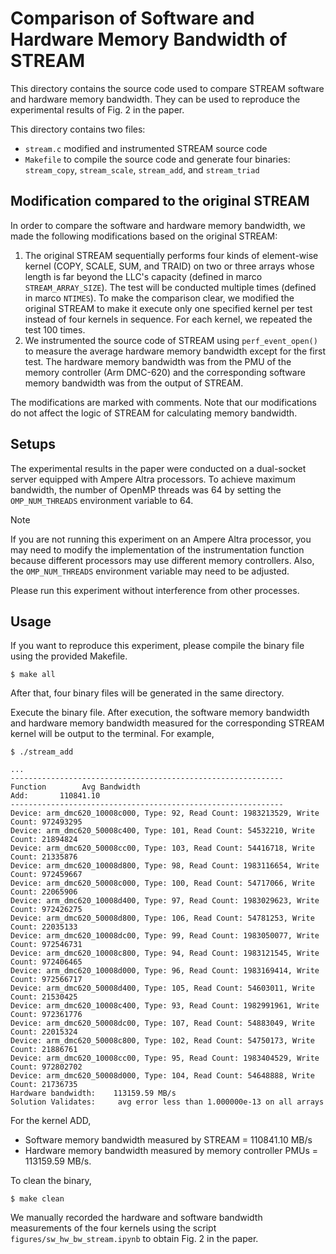 # Comparison of Software and Hardware Memory Bandwidth of STREAM

This directory contains the source code used to compare STREAM software and hardware memory bandwidth. 
They can be used to reproduce the experimental results of Fig. 2 in the paper. 

This directory contains two files: 
- `stream.c` modified and instrumented STREAM source code
- `Makefile` to compile the source code and generate four binaries: `stream_copy`, `stream_scale`, `stream_add`, and `stream_triad`

## Modification compared to the original STREAM

In order to compare the software and hardware memory bandwidth, we made the following modifications based on the original STREAM: 

1. The original STREAM sequentially performs four kinds of element-wise kernel (COPY, SCALE, SUM, and TRAID) on two or three arrays whose length is far beyond the LLC's capacity (defined in marco `STREAM_ARRAY_SIZE`). The test will be conducted multiple times (defined in marco `NTIMES`). 
To make the comparison clear, we modified the original STREAM to make it execute only one specified kernel per test instead of four kernels in sequence. For each kernel, we repeated the test 100 times. 
2. We instrumented the source code of STREAM using `perf_event_open()` to measure the average hardware memory bandwidth except for the first test. The hardware memory bandwidth was from the PMU of the memory controller (Arm DMC-620) and the corresponding software memory bandwidth was from the output of STREAM.

The modifications are marked with comments. 
Note that our modifications do not affect the logic of STREAM for calculating memory bandwidth. 

## Setups

The experimental results in the paper were conducted on a dual-socket server equipped with Ampere Altra processors. 
To achieve maximum bandwidth, the number of OpenMP threads was 64 by setting the `OMP_NUM_THREADS` environment variable to 64. 

> [!NOTE]
> If you are not running this experiment on an Ampere Altra processor, you may need to modify the implementation of the instrumentation function because different processors may use different memory controllers. Also, the `OMP_NUM_THREADS` environment variable may need to be adjusted. 

Please run this experiment without interference from other processes.

## Usage

If you want to reproduce this experiment, please compile the binary file using the provided Makefile.

```
$ make all
```

After that, four binary files will be generated in the same directory. 

Execute the binary file. After execution, the software memory bandwidth and hardware memory bandwidth measured for the corresponding STREAM kernel will be output to the terminal. 
For example, 

```
$ ./stream_add

...
-------------------------------------------------------------
Function        Avg Bandwidth
Add:       110841.10
-------------------------------------------------------------
Device: arm_dmc620_10008c000, Type: 92, Read Count: 1983213529, Write Count: 972493295
Device: arm_dmc620_50008c400, Type: 101, Read Count: 54532210, Write Count: 21894824
Device: arm_dmc620_50008cc00, Type: 103, Read Count: 54416718, Write Count: 21335876
Device: arm_dmc620_10008d800, Type: 98, Read Count: 1983116654, Write Count: 972459667
Device: arm_dmc620_50008c000, Type: 100, Read Count: 54717066, Write Count: 22065906
Device: arm_dmc620_10008d400, Type: 97, Read Count: 1983029623, Write Count: 972426275
Device: arm_dmc620_50008d800, Type: 106, Read Count: 54781253, Write Count: 22035133
Device: arm_dmc620_10008dc00, Type: 99, Read Count: 1983050077, Write Count: 972546731
Device: arm_dmc620_10008c800, Type: 94, Read Count: 1983121545, Write Count: 972406465
Device: arm_dmc620_10008d000, Type: 96, Read Count: 1983169414, Write Count: 972566717
Device: arm_dmc620_50008d400, Type: 105, Read Count: 54603011, Write Count: 21530425
Device: arm_dmc620_10008c400, Type: 93, Read Count: 1982991961, Write Count: 972361776
Device: arm_dmc620_50008dc00, Type: 107, Read Count: 54883049, Write Count: 22015324
Device: arm_dmc620_50008c800, Type: 102, Read Count: 54750173, Write Count: 21886761
Device: arm_dmc620_10008cc00, Type: 95, Read Count: 1983404529, Write Count: 972802702
Device: arm_dmc620_50008d000, Type: 104, Read Count: 54648888, Write Count: 21736735
Hardware bandwidth:    113159.59 MB/s 
Solution Validates:     avg error less than 1.000000e-13 on all arrays
```

For the kernel ADD, 

- Software memory bandwidth measured by STREAM = 110841.10 MB/s 
- Hardware memory bandwidth measured by memory controller PMUs = 113159.59 MB/s. 

To clean the binary, 

```
$ make clean
```

We manually recorded the hardware and software bandwidth measurements of the four kernels using the script `figures/sw_hw_bw_stream.ipynb` to obtain Fig. 2 in the paper.